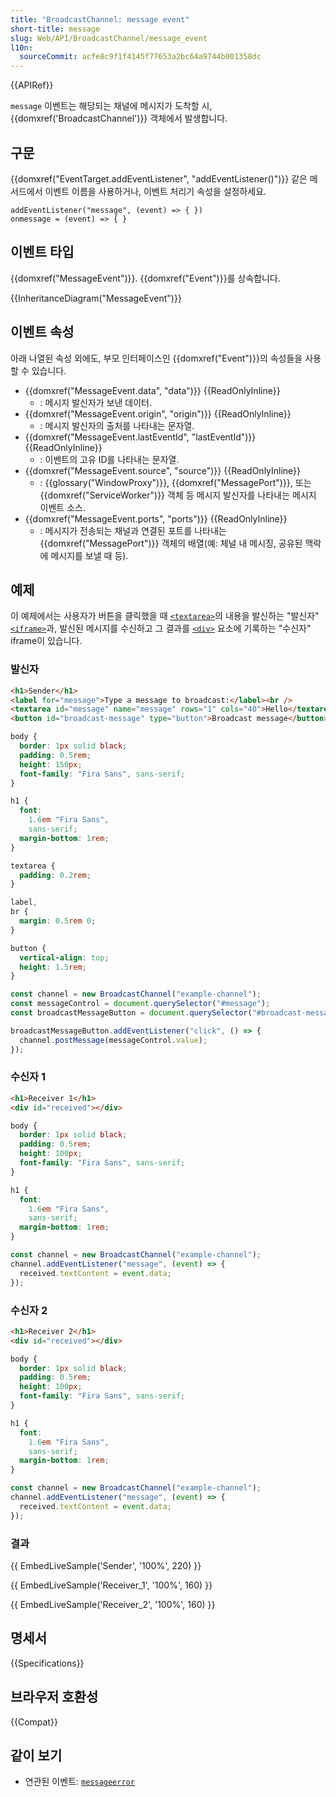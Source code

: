 ```yaml
---
title: "BroadcastChannel: message event"
short-title: message
slug: Web/API/BroadcastChannel/message_event
l10n:
  sourceCommit: acfe8c9f1f4145f77653a2bc64a9744b001358dc
---
```


{{APIRef}}

`message` 이벤트는 해당되는 채널에 메시지가 도착할 시, {{domxref('BroadcastChannel')}} 객체에서 발생합니다.

## 구문

{{domxref("EventTarget.addEventListener", "addEventListener()")}} 같은 메서드에서 이벤트 이름을 사용하거나, 이벤트 처리기 속성을 설정하세요.

```js-nolint
addEventListener("message", (event) => { })
onmessage = (event) => { }
```

## 이벤트 타입

{{domxref("MessageEvent")}}. {{domxref("Event")}}를 상속합니다.

{{InheritanceDiagram("MessageEvent")}}

## 이벤트 속성

아래 나열된 속성 외에도, 부모 인터페이스인 {{domxref("Event")}}의 속성들을 사용할 수 있습니다.

- {{domxref("MessageEvent.data", "data")}} {{ReadOnlyInline}}
  - : 메시지 발신자가 보낸 데이터.
- {{domxref("MessageEvent.origin", "origin")}} {{ReadOnlyInline}}
  - : 메시지 발신자의 출처를 나타내는 문자열.
- {{domxref("MessageEvent.lastEventId", "lastEventId")}} {{ReadOnlyInline}}
  - : 이벤트의 고유 ID를 나타내는 문자열.
- {{domxref("MessageEvent.source", "source")}} {{ReadOnlyInline}}
  - : {{glossary("WindowProxy")}}, {{domxref("MessagePort")}}, 또는 {{domxref("ServiceWorker")}} 객체 등 메시지 발신자를 나타내는 메시지 이벤트 소스.
- {{domxref("MessageEvent.ports", "ports")}} {{ReadOnlyInline}}
  - : 메시지가 전송되는 채널과 연결된 포트를 나타내는 {{domxref("MessagePort")}} 객체의 배열(예: 체널 내 메시징, 공유된 맥락에 메시지를 보낼 때 등).

## 예제

이 예제에서는 사용자가 버튼을 클릭했을 때 [`<textarea>`](/ko/docs/Web/HTML/Element/textarea)의 내용을 발신하는 "발신자" [`<iframe>`](/ko/docs/Web/HTML/Element/iframe)과, 발신된 메시지를 수신하고 그 결과를 [`<div>`](/ko/docs/Web/HTML/Element/div) 요소에 기록하는 "수신자" iframe이 있습니다.

### 발신자

```html hidden
<h1>Sender</h1>
<label for="message">Type a message to broadcast:</label><br />
<textarea id="message" name="message" rows="1" cols="40">Hello</textarea>
<button id="broadcast-message" type="button">Broadcast message</button>
```

```css hidden
body {
  border: 1px solid black;
  padding: 0.5rem;
  height: 150px;
  font-family: "Fira Sans", sans-serif;
}

h1 {
  font:
    1.6em "Fira Sans",
    sans-serif;
  margin-bottom: 1rem;
}

textarea {
  padding: 0.2rem;
}

label,
br {
  margin: 0.5rem 0;
}

button {
  vertical-align: top;
  height: 1.5rem;
}
```

```js
const channel = new BroadcastChannel("example-channel");
const messageControl = document.querySelector("#message");
const broadcastMessageButton = document.querySelector("#broadcast-message");

broadcastMessageButton.addEventListener("click", () => {
  channel.postMessage(messageControl.value);
});
```

### 수신자 1

```html hidden
<h1>Receiver 1</h1>
<div id="received"></div>
```

```css hidden
body {
  border: 1px solid black;
  padding: 0.5rem;
  height: 100px;
  font-family: "Fira Sans", sans-serif;
}

h1 {
  font:
    1.6em "Fira Sans",
    sans-serif;
  margin-bottom: 1rem;
}
```

```js
const channel = new BroadcastChannel("example-channel");
channel.addEventListener("message", (event) => {
  received.textContent = event.data;
});
```

### 수신자 2

```html hidden
<h1>Receiver 2</h1>
<div id="received"></div>
```

```css hidden
body {
  border: 1px solid black;
  padding: 0.5rem;
  height: 100px;
  font-family: "Fira Sans", sans-serif;
}

h1 {
  font:
    1.6em "Fira Sans",
    sans-serif;
  margin-bottom: 1rem;
}
```

```js
const channel = new BroadcastChannel("example-channel");
channel.addEventListener("message", (event) => {
  received.textContent = event.data;
});
```

### 결과

{{ EmbedLiveSample('Sender', '100%', 220) }}

{{ EmbedLiveSample('Receiver_1', '100%', 160) }}

{{ EmbedLiveSample('Receiver_2', '100%', 160) }}

## 명세서

{{Specifications}}

## 브라우저 호환성

{{Compat}}

## 같이 보기

- 연관된 이벤트: [`messageerror`](/ko/docs/Web/API/BroadcastChannel/messageerror_event)
